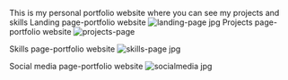 This is my personal portfolio website where you can see my projects and skills 
Landing page-portfolio website
![landing-page jpg](https://github.com/rushikeshbhand/portfolio-website/assets/112516622/5b81f87a-712c-4db8-b5ff-c4509fe82a41)
Projects page-portfolio website
![projects-page](https://github.com/rushikeshbhand/portfolio-website/assets/112516622/9f2e2407-dc9b-45ea-980b-fdee99397e8e)


Skills page-portfolio website
![skills-page jpg](https://github.com/rushikeshbhand/portfolio-website/assets/112516622/9f10a743-7647-432e-879e-6c4390a3adc2)


Social media page-portfolio website
![socialmedia jpg](https://github.com/rushikeshbhand/portfolio-website/assets/112516622/563d9ddb-857c-47a0-ae0b-b4e81bc481e7)



